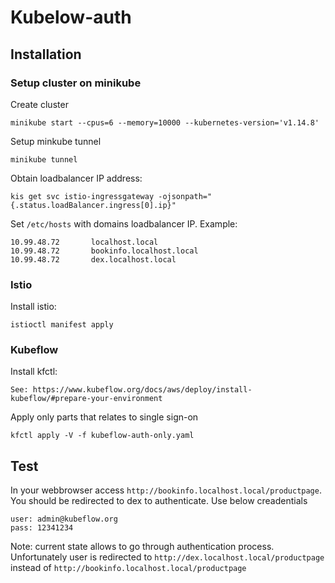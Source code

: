 
# Kubelow-auth


## Installation 

### Setup cluster on minikube
Create cluster
```
minikube start --cpus=6 --memory=10000 --kubernetes-version='v1.14.8'
```

Setup minkube tunnel
```
minikube tunnel
```

Obtain loadbalancer IP address:
```
kis get svc istio-ingressgateway -ojsonpath="{.status.loadBalancer.ingress[0].ip}"
```

Set `/etc/hosts` with domains loadbalancer IP. Example:
```
10.99.48.72       localhost.local
10.99.48.72       bookinfo.localhost.local
10.99.48.72       dex.localhost.local
```

### Istio

Install istio:
```
istioctl manifest apply
```

### Kubeflow
Install kfctl:
```
See: https://www.kubeflow.org/docs/aws/deploy/install-kubeflow/#prepare-your-environment
```

Apply only parts that relates to single sign-on
```
kfctl apply -V -f kubeflow-auth-only.yaml
```

## Test
In your webbrowser access `http://bookinfo.localhost.local/productpage`. You should be redirected to dex to authenticate.
Use below creadentials
```
user: admin@kubeflow.org
pass: 12341234
```

Note: current state allows to go through authentication process.
Unfortunately user is redirected to `http://dex.localhost.local/productpage` instead of `http://bookinfo.localhost.local/productpage`